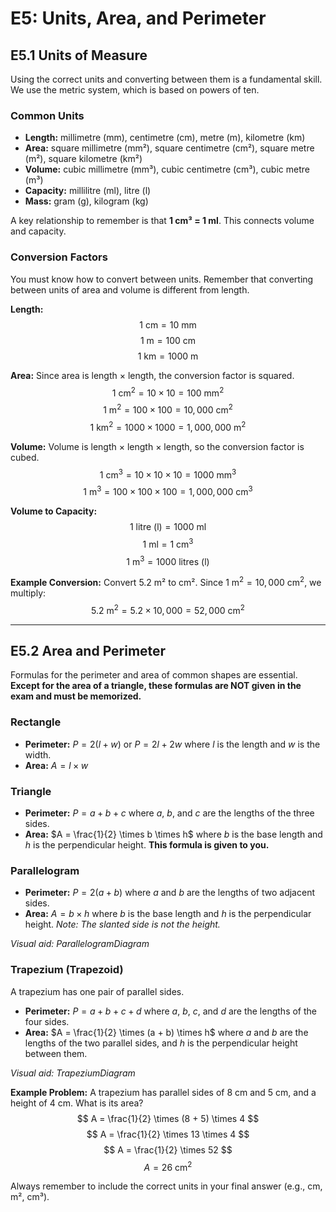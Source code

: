 # E5: Units, Area, and Perimeter

## E5.1 Units of Measure

Using the correct units and converting between them is a fundamental skill. We use the metric system, which is based on powers of ten.

### Common Units

*   **Length:** millimetre (mm), centimetre (cm), metre (m), kilometre (km)
*   **Area:** square millimetre (mm²), square centimetre (cm²), square metre (m²), square kilometre (km²)
*   **Volume:** cubic millimetre (mm³), cubic centimetre (cm³), cubic metre (m³)
*   **Capacity:** millilitre (ml), litre (l)
*   **Mass:** gram (g), kilogram (kg)

A key relationship to remember is that **1 cm³ = 1 ml**. This connects volume and capacity.

### Conversion Factors

You must know how to convert between units. Remember that converting between units of area and volume is different from length.

**Length:**
$$ 1 \text{ cm} = 10 \text{ mm} $$
$$ 1 \text{ m} = 100 \text{ cm} $$
$$ 1 \text{ km} = 1000 \text{ m} $$

**Area:** Since area is length × length, the conversion factor is squared.
$$ 1 \text{ cm}^2 = 10 \times 10 = 100 \text{ mm}^2 $$
$$ 1 \text{ m}^2 = 100 \times 100 = 10,000 \text{ cm}^2 $$
$$ 1 \text{ km}^2 = 1000 \times 1000 = 1,000,000 \text{ m}^2 $$

**Volume:** Volume is length × length × length, so the conversion factor is cubed.
$$ 1 \text{ cm}^3 = 10 \times 10 \times 10 = 1000 \text{ mm}^3 $$
$$ 1 \text{ m}^3 = 100 \times 100 \times 100 = 1,000,000 \text{ cm}^3 $$

**Volume to Capacity:**
$$ 1 \text{ litre (l)} = 1000 \text{ ml} $$
$$ 1 \text{ ml} = 1 \text{ cm}^3 $$
$$ 1 \text{ m}^3 = 1000 \text{ litres (l)} $$

**Example Conversion:** Convert 5.2 m² to cm².
Since $1 \text{ m}^2 = 10,000 \text{ cm}^2$, we multiply:
$$ 5.2 \text{ m}^2 = 5.2 \times 10,000 = 52,000 \text{ cm}^2 $$

---

## E5.2 Area and Perimeter

Formulas for the perimeter and area of common shapes are essential. **Except for the area of a triangle, these formulas are NOT given in the exam and must be memorized.**

### Rectangle

*   **Perimeter:** $P = 2(l + w)$ or $P = 2l + 2w$
    where $l$ is the length and $w$ is the width.
*   **Area:** $A = l \times w$

### Triangle

*   **Perimeter:** $P = a + b + c$
    where $a$, $b$, and $c$ are the lengths of the three sides.
*   **Area:** $A = \frac{1}{2} \times b \times h$
    where $b$ is the base length and $h$ is the perpendicular height. **This formula is given to you.**

### Parallelogram

*   **Perimeter:** $P = 2(a + b)$
    where $a$ and $b$ are the lengths of two adjacent sides.
*   **Area:** $A = b \times h$
    where $b$ is the base length and $h$ is the perpendicular height. *Note: The slanted side is not the height.*

*Visual aid: ParallelogramDiagram*

### Trapezium (Trapezoid)

A trapezium has one pair of parallel sides.
*   **Perimeter:** $P = a + b + c + d$
    where $a$, $b$, $c$, and $d$ are the lengths of the four sides.
*   **Area:** $A = \frac{1}{2} \times (a + b) \times h$
    where $a$ and $b$ are the lengths of the two parallel sides, and $h$ is the perpendicular height between them.

*Visual aid: TrapeziumDiagram*

**Example Problem:** A trapezium has parallel sides of 8 cm and 5 cm, and a height of 4 cm. What is its area?
$$ A = \frac{1}{2} \times (8 + 5) \times 4 $$
$$ A = \frac{1}{2} \times 13 \times 4 $$
$$ A = \frac{1}{2} \times 52 $$
$$ A = 26 \text{ cm}^2 $$

Always remember to include the correct units in your final answer (e.g., cm, m², cm³).